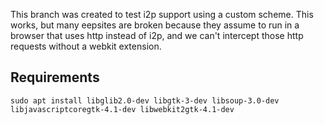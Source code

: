 This branch was created to test i2p support using a custom scheme.
This works, but many eepsites are broken because they assume to run in a browser that uses http instead of i2p, and we can't intercept those http requests without a webkit extension.

## Requirements

```
sudo apt install libglib2.0-dev libgtk-3-dev libsoup-3.0-dev libjavascriptcoregtk-4.1-dev libwebkit2gtk-4.1-dev
```
